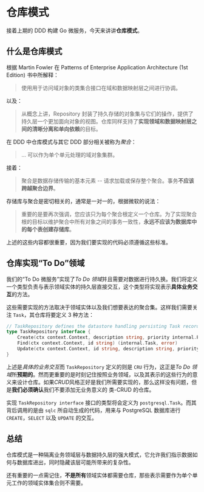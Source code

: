 # 仓库模式

接着上期的 DDD 构建 Go 微服务，今天来讲讲**仓库模式**。

## 什么是仓库模式

根据 Martin Fowler 在 Patterns of Enterprise Application Architecture (1st Edition) 书中所解释：

> 使用用于访问域对象的类集合接口在域和数据映射层之间进行协调。

以及：

> 从概念上讲，Repository 封装了持久存储的对象集与它们的操作，提供了持久层一个更加面向对象的视图。仓库同样支持了**实现领域和数据映射层之间的清晰分离和单向依赖**的目标。

在 DDD 中仓库模式与其它 DDD 部分相关被称为*聚合*：

> ... 可以作为单个单元处理的域对象集群。

接着：

> 聚合是数据存储传输的基本元素 -- 请求加载或保存整个聚合。事务**不应该跨越聚合边界**。

存储库与聚合是密切相关的，通常是一对一的，根据微软的说法：

> 重要的是要再次强调，您应该只为每个聚合根定义一个仓库。为了实现聚合根的目标以维护聚合中所有对象之间的事务一致性，**永远不应该为数据库中的每个表创建存储库**。

上述的这些内容都很重要，因为我们要实现的代码必须遵循这些标准。

## 仓库实现“To Do”领域

我们的“To Do 微服务”实现了*To Do 领域*并且需要对数据进行持久换。我们将定义一个类型负责与表示领域实体的持久层直接交互，这个类型将实现表示**具体业务交互**的方法。

这些需要实现的方法取决于领域实体以及我们想要表达的聚合集。这样我们需要关注 `Task`，其仓库将要定义 3 种方法：

```go
// TaskRepository defines the datastore handling persisting Task records.
type TaskRepository interface {
    Create(ctx context.Context, description string, priority internal.Priority, dates internal.Dates) (internal.Task, error)
    Find(ctx context.Context, id string) (internal.Task, error)
    Update(ctx context.Context, id string, description string, priority internal.Priority, dates internal.Dates, isDone bool) error
}
```

上述是*具体的业务交互*而 `TaskRepository` 定义的则是 `CRU` 行为，这正是*To Do 领域*所**预期的**。然而更重要的是时刻记住按照业务领域，以及其表示的这些行为的意义来设计仓库。如果*CRUD*风格正好是我们所需要实现的，那么这样没有问题，但是**我们必须确认**我们不要添加无业务意义的 类-CRUD 的仓库。

实现 `TaskRepository interface` 接口的类型将会定义为 `postgresql.Task`。而其背后调用的是由 `sqlc` 所自动生成的代码，用来与 PostgreSQL 数据库进行 `CREATE`，`SELECT` 以及 `UPDATE` 的交互。

## 总结

仓库模式是一种隔离业务领域层与数据持久层的强大模式，它允许我们指示数据如何与数据库进出，同时隐藏该层可能所带来的复杂性。

还有重要的一点需记住，**不是所有**领域实体都需要仓库，那些表示需要作为单个单元工作的领域实体集合则不需要。
